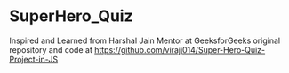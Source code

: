 # SuperHero_Quiz

Inspired and Learned from Harshal Jain Mentor at GeeksforGeeks
original repository and code at https://github.com/virajj014/Super-Hero-Quiz-Project-in-JS
